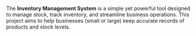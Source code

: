 The **Inventory Management System** is a simple yet powerful tool designed to manage stock, track inventory, and streamline 
business operations. This project aims to help businesses (small or large) keep accurate records of products and stock levels.
